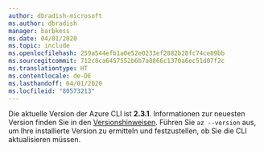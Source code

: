 ```yaml
---
author: dbradish-microsoft
ms.author: dbradish
manager: barbkess
ms.date: 04/01/2020
ms.topic: include
ms.openlocfilehash: 259a544efb1a0e52e0233ef2882b28fc74ce89bb
ms.sourcegitcommit: 712c8ca6457552b6b7a8866c1370a6ec51d07f2c
ms.translationtype: HT
ms.contentlocale: de-DE
ms.lasthandoff: 04/01/2020
ms.locfileid: "80573213"
---
```

Die aktuelle Version der Azure CLI ist __2.3.1__. Informationen zur neuesten Version finden Sie in den [Versionshinweisen](../release-notes-azure-cli.md). Führen Sie `az --version` aus, um Ihre installierte Version zu ermitteln und festzustellen, ob Sie die CLI aktualisieren müssen.
